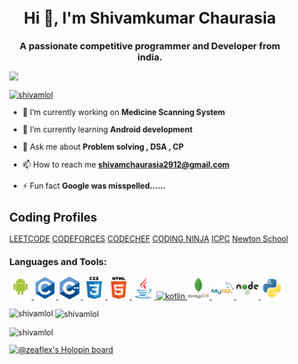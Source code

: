 <h1 align="center">Hi 👋, I'm Shivamkumar Chaurasia</h1>
<h3 align="center">A passionate competitive programmer and Developer from india.</h3>



![](https://komarev.com/ghpvc/?username=shivamlol)

<p align="left"> <a href="https://github.com/ryo-ma/github-profile-trophy"><img src="https://github-profile-trophy.vercel.app/?username=shivamlol" alt="shivamlol" /></a> </p>

- 🔭 I’m currently working on **Medicine Scanning System**

- 🌱 I’m currently learning **Android development**

- 💬 Ask me about **Problem solving , DSA , CP**

- 📫 How to reach me **shivamchaurasia2912@gmail.com**

- ⚡ Fun fact **Google was misspelled......**



<h2>Coding Profiles</h2>

<a href = "https://leetcode.com/shivamchaurasia2912/">LEETCODE</a>
<a href = "https://codeforces.com/profile/-214748364">CODEFORCES</a>
<a href = "https://www.codechef.com/users/zeaflex123">CODECHEF</a>
<a href = "https://www.codingninjas.com/studio/profile/ZeaFlex">CODING NINJA</a>
<a href = "https://icpc.global/ICPCID/1EZ04JBWEQN2">ICPC</a>
<a href = "https://my.newtonschool.co/user/shivamchaurasia2912">Newton School</a>





<h3 align="left">Languages and Tools:</h3>
<p align="left"> <a href="https://developer.android.com" target="_blank" rel="noreferrer"> <img src="https://raw.githubusercontent.com/devicons/devicon/master/icons/android/android-original-wordmark.svg" alt="android" width="40" height="40"/> </a> <a href="https://www.cprogramming.com/" target="_blank" rel="noreferrer"> <img src="https://raw.githubusercontent.com/devicons/devicon/master/icons/c/c-original.svg" alt="c" width="40" height="40"/> </a> <a href="https://www.w3schools.com/cpp/" target="_blank" rel="noreferrer"> <img src="https://raw.githubusercontent.com/devicons/devicon/master/icons/cplusplus/cplusplus-original.svg" alt="cplusplus" width="40" height="40"/> </a> <a href="https://www.w3schools.com/css/" target="_blank" rel="noreferrer"> <img src="https://raw.githubusercontent.com/devicons/devicon/master/icons/css3/css3-original-wordmark.svg" alt="css3" width="40" height="40"/> </a> <a href="https://www.w3.org/html/" target="_blank" rel="noreferrer"> <img src="https://raw.githubusercontent.com/devicons/devicon/master/icons/html5/html5-original-wordmark.svg" alt="html5" width="40" height="40"/> </a> <a href="https://www.java.com" target="_blank" rel="noreferrer"> <img src="https://raw.githubusercontent.com/devicons/devicon/master/icons/java/java-original.svg" alt="java" width="40" height="40"/> </a> <a href="https://kotlinlang.org" target="_blank" rel="noreferrer"> <img src="https://www.vectorlogo.zone/logos/kotlinlang/kotlinlang-icon.svg" alt="kotlin" width="40" height="40"/> </a> <a href="https://www.mongodb.com/" target="_blank" rel="noreferrer"> <img src="https://raw.githubusercontent.com/devicons/devicon/master/icons/mongodb/mongodb-original-wordmark.svg" alt="mongodb" width="40" height="40"/> </a> <a href="https://www.mysql.com/" target="_blank" rel="noreferrer"> <img src="https://raw.githubusercontent.com/devicons/devicon/master/icons/mysql/mysql-original-wordmark.svg" alt="mysql" width="40" height="40"/> </a> <a href="https://nodejs.org" target="_blank" rel="noreferrer"> <img src="https://raw.githubusercontent.com/devicons/devicon/master/icons/nodejs/nodejs-original-wordmark.svg" alt="nodejs" width="40" height="40"/> </a> <a href="https://www.python.org" target="_blank" rel="noreferrer"> <img src="https://raw.githubusercontent.com/devicons/devicon/master/icons/python/python-original.svg" alt="python" width="40" height="40"/> </a> </p>

<p><img align="left" src="https://github-readme-stats.vercel.app/api/top-langs?username=shivamlol&show_icons=true&locale=en&layout=compact" alt="shivamlol" /></p>



<p>&nbsp;<img align="center" src="https://github-readme-stats.vercel.app/api?username=shivamlol&show_icons=true&locale=en" alt="shivamlol" /></p>

<p><img align="center" src="https://github-readme-streak-stats.herokuapp.com/?user=shivamlol&" alt="shivamlol" /></p>




[![@zeaflex's Holopin board](https://holopin.me/zeaflex)](https://holopin.io/@zeaflex)


